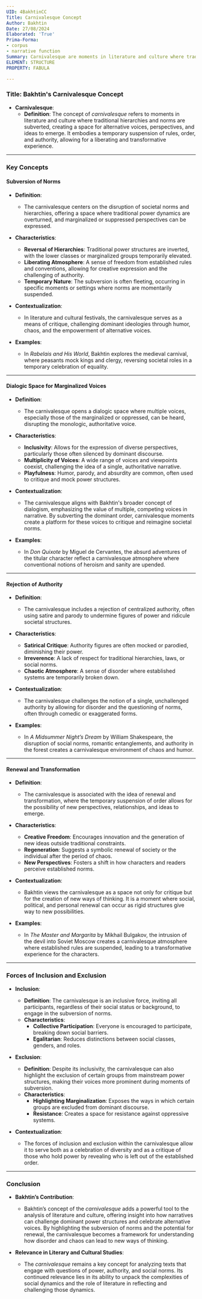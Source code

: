 ```yaml
---
UID: 4BakhtinCC
Title: Carnivalesque Concept
Author: Bakhtin
Date: 27/08/2024
Elaborated: 'True'
Prima-Forma:
- corpus
- narrative function
Summary: Carnivalesque are moments in literature and culture where traditional higherarchies and norms are subverted, creating a space for alternative voices and ideas to emerge.
ELEMENT: STRUCTURE
PROPERTY: FABULA

---
```


### Title: **Bakhtin's Carnivalesque Concept**

- **Carnivalesque**:
  - **Definition**: The concept of *carnivalesque* refers to moments in literature and culture where traditional hierarchies and norms are subverted, creating a space for alternative voices, perspectives, and ideas to emerge. It embodies a temporary suspension of rules, order, and authority, allowing for a liberating and transformative experience.

---

### **Key Concepts**

#### **Subversion of Norms**

- **Definition**:
  - The carnivalesque centers on the disruption of societal norms and hierarchies, offering a space where traditional power dynamics are overturned, and marginalized or suppressed perspectives can be expressed.

- **Characteristics**:
  - **Reversal of Hierarchies**: Traditional power structures are inverted, with the lower classes or marginalized groups temporarily elevated.
  - **Liberating Atmosphere**: A sense of freedom from established rules and conventions, allowing for creative expression and the challenging of authority.
  - **Temporary Nature**: The subversion is often fleeting, occurring in specific moments or settings where norms are momentarily suspended.

- **Contextualization**: 
  - In literature and cultural festivals, the carnivalesque serves as a means of critique, challenging dominant ideologies through humor, chaos, and the empowerment of alternative voices.

- **Examples**: 
  - In *Rabelais and His World*, Bakhtin explores the medieval carnival, where peasants mock kings and clergy, reversing societal roles in a temporary celebration of equality.

---

#### **Dialogic Space for Marginalized Voices**

- **Definition**: 
  - The carnivalesque opens a dialogic space where multiple voices, especially those of the marginalized or oppressed, can be heard, disrupting the monologic, authoritative voice.

- **Characteristics**:
  - **Inclusivity**: Allows for the expression of diverse perspectives, particularly those often silenced by dominant discourse.
  - **Multiplicity of Voices**: A wide range of voices and viewpoints coexist, challenging the idea of a single, authoritative narrative.
  - **Playfulness**: Humor, parody, and absurdity are common, often used to critique and mock power structures.

- **Contextualization**: 
  - The carnivalesque aligns with Bakhtin's broader concept of dialogism, emphasizing the value of multiple, competing voices in narrative. By subverting the dominant order, carnivalesque moments create a platform for these voices to critique and reimagine societal norms.

- **Examples**: 
  - In *Don Quixote* by Miguel de Cervantes, the absurd adventures of the titular character reflect a carnivalesque atmosphere where conventional notions of heroism and sanity are upended.

---

#### **Rejection of Authority**

- **Definition**:
  - The carnivalesque includes a rejection of centralized authority, often using satire and parody to undermine figures of power and ridicule societal structures.

- **Characteristics**:
  - **Satirical Critique**: Authority figures are often mocked or parodied, diminishing their power.
  - **Irreverence**: A lack of respect for traditional hierarchies, laws, or social norms.
  - **Chaotic Atmosphere**: A sense of disorder where established systems are temporarily broken down.

- **Contextualization**:
  - The carnivalesque challenges the notion of a single, unchallenged authority by allowing for disorder and the questioning of norms, often through comedic or exaggerated forms.

- **Examples**:
  - In *A Midsummer Night’s Dream* by William Shakespeare, the disruption of social norms, romantic entanglements, and authority in the forest creates a carnivalesque environment of chaos and humor.

---

#### **Renewal and Transformation**

- **Definition**:
  - The carnivalesque is associated with the idea of renewal and transformation, where the temporary suspension of order allows for the possibility of new perspectives, relationships, and ideas to emerge.

- **Characteristics**:
  - **Creative Freedom**: Encourages innovation and the generation of new ideas outside traditional constraints.
  - **Regeneration**: Suggests a symbolic renewal of society or the individual after the period of chaos.
  - **New Perspectives**: Fosters a shift in how characters and readers perceive established norms.

- **Contextualization**:
  - Bakhtin views the carnivalesque as a space not only for critique but for the creation of new ways of thinking. It is a moment where social, political, and personal renewal can occur as rigid structures give way to new possibilities.

- **Examples**:
  - In *The Master and Margarita* by Mikhail Bulgakov, the intrusion of the devil into Soviet Moscow creates a carnivalesque atmosphere where established rules are suspended, leading to a transformative experience for the characters.

---

### **Forces of Inclusion and Exclusion**

- **Inclusion**:
  - **Definition**: The carnivalesque is an inclusive force, inviting all participants, regardless of their social status or background, to engage in the subversion of norms.
  - **Characteristics**:
    - **Collective Participation**: Everyone is encouraged to participate, breaking down social barriers.
    - **Egalitarian**: Reduces distinctions between social classes, genders, and roles.

- **Exclusion**:
  - **Definition**: Despite its inclusivity, the carnivalesque can also highlight the exclusion of certain groups from mainstream power structures, making their voices more prominent during moments of subversion.
  - **Characteristics**:
    - **Highlighting Marginalization**: Exposes the ways in which certain groups are excluded from dominant discourse.
    - **Resistance**: Creates a space for resistance against oppressive systems.

- **Contextualization**:
  - The forces of inclusion and exclusion within the carnivalesque allow it to serve both as a celebration of diversity and as a critique of those who hold power by revealing who is left out of the established order.

---

### **Conclusion**

- **Bakhtin’s Contribution**:
  - Bakhtin’s concept of the *carnivalesque* adds a powerful tool to the analysis of literature and culture, offering insight into how narratives can challenge dominant power structures and celebrate alternative voices. By highlighting the subversion of norms and the potential for renewal, the carnivalesque becomes a framework for understanding how disorder and chaos can lead to new ways of thinking.

- **Relevance in Literary and Cultural Studies**:
  - The *carnivalesque* remains a key concept for analyzing texts that engage with questions of power, authority, and social norms. Its continued relevance lies in its ability to unpack the complexities of social dynamics and the role of literature in reflecting and challenging those dynamics.
